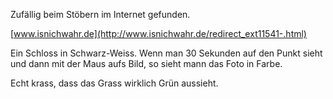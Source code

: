 <!--
.. title: Optische Täuschung
.. slug: 363-optische-tauschung
.. date: 2008-03-06 13:00:08
.. tags: Internet
.. description: 
.. type: text
-->

Zufällig beim Stöbern im Internet gefunden.
<!-- TEASER_END -->

[www.isnichwahr.de](http://www.isnichwahr.de/redirect_ext11541-.html)

Ein Schloss in Schwarz-Weiss.
Wenn man 30 Sekunden auf den Punkt sieht und dann mit der Maus aufs Bild, so sieht mann das Foto in Farbe.

Echt krass, dass das Grass wirklich Grün aussieht.
